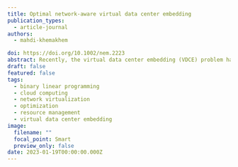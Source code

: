```yaml
---
title: Optimal network-aware virtual data center embedding
publication_types:
  - article-journal
authors:
  - mahdi-khemakhem

doi: https://doi.org/10.1002/nem.2223
abstract: Recently, the virtual data center embedding (VDCE) problem has drawn significant attention because of a growing need for efficient means of data center resource allocation. By ensuring a set of virtual data center (VDC) integration requests coming from his customers, among the main concern of an infrastructure provider is the maximization of the utilization rate of data center resources and benefits. However, existing VDCE solutions mostly focus on consolidating virtual machines in a single physical data center. Therefore, in this work, we improve the consolidated targets techniques, that consider only the virtual machines integration, by the consideration of network devices and fabrics (e.g., switches and paths/links). We consider new unreleased constraints such as multiple virtual nodes of the same request co-location, and intermediate node requirements when a virtual link is mapped. To address the above problem, in this paper, we propose a binary linear programming-based model, called BLP-VDCE, to solve the VDCE problem with network-aware consideration. This model ensures a simultaneous consolidated embedding of virtual nodes and virtual links. Extensive simulations show that solving the proposed BLP-VDCE model can efficiently embed VDC requests with a high physical resource utilization rate.
draft: false
featured: false
tags:
  - binary linear programming
  - cloud computing
  - network virtualization
  - optimization
  - resource management
  - virtual data center embedding
image:
  filename: ""
  focal_point: Smart
  preview_only: false
date: 2023-01-19T00:00:00.000Z
---
```

